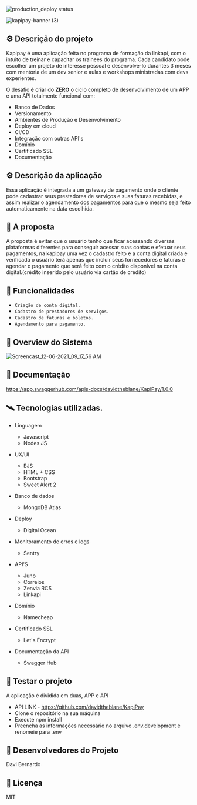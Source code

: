 ![production_deploy status](https://github.com/davidtheblane/KapiPay-Front/actions/workflows/production_deploy.yml/badge.svg)

![kapipay-banner (3)](https://user-images.githubusercontent.com/42559009/144868668-e8344fdf-ea14-4009-8a28-252dca15c6be.png)

## ⚙️ Descrição do projeto
Kapipay é uma aplicação feita no programa de formação da linkapi, com o intuito de treinar e capacitar os trainees do programa. Cada candidato pode escolher um projeto de interesse pessoal e desenvolve-lo durantes 3 meses com mentoria de um dev senior e aulas e workshops ministradas com devs experientes. 

O desafio é criar do **ZERO** o ciclo completo de desenvolvimento de um APP e uma API totalmente funcional com:
- Banco de Dados
- Versionamento
- Ambientes de Produção e Desenvolvimento 
- Deploy em cloud 
- CI/CD
- Integração com outras API's 
- Domínio
- Certificado SSL
- Documentação

## ⚙️ Descrição da aplicação
Essa aplicação é integrada a um gateway de pagamento onde o cliente pode cadastrar seus prestadores de serviços e suas faturas recebidas, e assim realizar o agendamento dos pagamentos para que o mesmo seja feito automaticamente na data escolhida.

## 📖 A proposta
A proposta é evitar que o usuário tenho que ficar acessando diversas plataformas diferentes para conseguir acessar suas contas e efetuar seus pagamentos, na kapipay uma vez o cadastro feito e a conta digital criada e verificada o usuário terá apenas que incluir seus fornecedores e faturas e agendar o pagamento que será feito com o crédito disponível na conta digital.(crédito inserido pelo usuário via cartão de crédito)

## 🔨 Funcionalidades
- `Criação de conta digital.`
- `Cadastro de prestadores de serviços.`
- `Cadastro de faturas e boletos.` 
- `Agendamento para pagamento.`

## 🎥 Overview do Sistema
![Screencast_12-06-2021_09_17_56 AM](https://user-images.githubusercontent.com/42559009/144866478-3448134f-6a89-4d49-98b8-d83691a1cef4.gif)

## 📑 Documentação
https://app.swaggerhub.com/apis-docs/davidtheblane/KapiPay/1.0.0

## 🛰️ Tecnologias utilizadas.
- Linguagem
  - Javascript
  - Nodes.JS

- UX/UI
  - EJS
  - HTML + CSS
  - Bootstrap
  - Sweet Alert 2

- Banco de dados
  - MongoDB Atlas

- Deploy
  - Digital Ocean
   
- Monitoramento de erros e logs
  - Sentry  
   
- API'S
  - Juno
  - Correios
  - Zenvia RCS
  - Linkapi

- Domínio 
  - Namecheap
   
- Certificado SSL
  - Let's Encrypt 
  
- Documentação da API
  - Swagger Hub 


## 🧪 Testar o projeto
A aplicação é dividida em duas, APP e API
- API LINK - https://github.com/davidtheblane/KapiPay
- Clone o repositório na sua máquina
- Execute npm install
- Preencha as informações necessário no arquivo .env.development e renomeie para .env

## 🧔 Desenvolvedores do Projeto
Davi Bernardo

## 🧮 Licença
MIT
